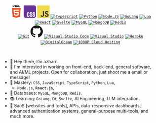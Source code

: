 <div align="center">
  
  <code><a target="_blank" rel="noopener noreferrer" href="https://developer.mozilla.org/en-US/docs/Web/HTML"><img height="40" alt="HTML" src="https://raw.githubusercontent.com/github/explore/master/topics/html/html.png"></a></code>
  <code><a target="_blank" rel="noopener noreferrer" href="https://developer.mozilla.org/en-US/docs/Web/CSS"><img height="40" alt="CSS" src="https://raw.githubusercontent.com/github/explore/master/topics/css/css.png"></a></code>
  <code><a target="_blank" rel="noopener noreferrer" href="https://developer.mozilla.org/en-US/docs/Web/JavaScript"><img height="40" alt="JavaScript" src="https://raw.githubusercontent.com/github/explore/master/topics/javascript/javascript.png"></a></code>
  <code><a target="_blank" rel="noopener noreferrer" href="https://www.typescriptlang.org/"><img height="40" alt="Typescript" src="https://upload.wikimedia.org/wikipedia/commons/thumb/4/4c/Typescript_logo_2020.svg/2048px-Typescript_logo_2020.svg.png"></a></code>
  <code><a target="_blank" rel="noopener noreferrer" href="https://www.python.org/"><img height="40" alt="Python" src="https://upload.wikimedia.org/wikipedia/commons/thumb/c/c3/Python-logo-notext.svg/768px-Python-logo-notext.svg.png"></a></code>
  <code><a target="_blank" rel="noopener noreferrer" href="https://nodejs.org/en/"><img height="40" alt="Node.JS" src="https://upload.wikimedia.org/wikipedia/commons/d/d9/Node.js_logo.svg"></a></code>
  <code><a target="_blank" rel="noopener noreferrer" href="https://golang.org/"><img height="40" alt="GoLang" src="https://miro.medium.com/v2/resize:fit:600/1*i2skbfmDsHayHhqPfwt6pA.png"></a></code>
  <code><a target="_blank" rel="noopener noreferrer" href="https://www.lua.org/"><img height="40" alt="Lua" src="https://upload.wikimedia.org/wikipedia/commons/thumb/c/cf/Lua-Logo.svg/1200px-Lua-Logo.svg.png"></a></code>
  <code><a target="_blank" rel="noopener noreferrer" href="https://reactjs.org/"><img height="40" alt="React" src="https://trafilea.github.io/nx-shopify/img/react-logo.png"></a></code>
  <code><a target="_blank" rel="noopener noreferrer" href="https://svelte.dev/"><img height="40" alt="Svelte" src="https://upload.wikimedia.org/wikipedia/commons/thumb/1/1b/Svelte_Logo.svg/1702px-Svelte_Logo.svg.png"></a></code>
  <code><a target="_blank" rel="noopener noreferrer" href="https://www.mysql.com/"><img height="40" alt="MySQL" src="https://images.sftcdn.net/images/t_app-icon-m/p/917c77e8-96d1-11e6-8453-00163ed833e7/3780880766/mysql-com-icon.png"></a></code>
  <code><a target="_blank" rel="noopener noreferrer" href="https://www.mongodb.com/"><img height="40" alt="MongoDB" src="https://d2lgmzy8vjj79z.cloudfront.net/mongodb.svg"></a></code>
  <code><a target="_blank" rel="noopener noreferrer" href="https://redis.io/"><img height="40" alt="Redis" src="https://cdn.prod.website-files.com/61ddd0b42c51f89b7de1e910/667f2d97ad7fecfd74c8404e_667f2b54c10331419b7955fb_redis-original-wordmark-icon-2045x2048-nz2tg5u6.png"></a></code>
  <br>
  <code><a target="_blank" rel="noopener noreferrer" href="https://git-scm.com/"><img height="40" alt="Git" src="https://git-scm.com/images/logos/downloads/Git-Icon-1788C.png"></a></code>
  <code><a target="_blank" rel="noopener noreferrer" href="https://github.com"><img height="40" alt="GitHub" src="https://github.com/mrhotmadm/mrhotmadm/blob/main/GitHub-Mark.png?raw=true"></a></code>
  <code><a target="_blank" rel="noopener noreferrer" href="https://code.visualstudio.com/"><img height="40" alt="Visual Studio Code" src="https://user-images.githubusercontent.com/674621/71187801-14e60a80-2280-11ea-94c9-e56576f76baf.png"></a></code>
  <code><a target="_blank" rel="noopener noreferrer" href="https://visualstudio.microsoft.com/"><img height="40" alt="Visual Studio" src="https://visualstudio.microsoft.com/wp-content/uploads/2019/06/BrandVisualStudioWin2019-3.svg"></a></code>
  <code><a target="_blank" rel="noopener noreferrer" href="https://www.heroku.com/"><img height="40" alt="Heroku" src="https://cdn.iconscout.com/icon/free/png-512/heroku-5-569467.png"></a></code>
  <code><a target="_blank" rel="noopener noreferrer" href="https://www.digitalocean.com/"><img height="40" alt="DigitalOcean" src="https://assets.wheelhouse.com/media/_solution_logo_09222023_11957561.png"></a></code>
  <code><a target="_blank" rel="noopener noreferrer" href="https://100up.org/"><img height="40" alt="100UP Cloud Hosting" src="https://avatars.githubusercontent.com/u/57064556?s=200&v=4"></a></code>

</div><br>



- 👋 Hey there, I’m azharr.
- 👀 I'm interested in working on front-end, back-end, general software, and AI/ML projects. Open for collaboration, just shoot me a email or message!
- 🧠 Mastery: `CSS`, `JavaScript`, `TypeScript`, `Python`, `Lua`,
  - `Node.js`, **`React.js`**, `
- 💽 Databases: `MySQL`, `MongoDB`, `Redis`.
- 📚 Learning: `GoLang`, `C#`, `Svelte`, AI Engineering, LLM integration. 
- 📝 SaaS [websites and tools], APIs, data-responsive dashboards, advanced authentication systems, general-purpose multi-tools, and much more.


 <!--
 
  <h3 style="font-weight:bolder;"><ins>GitHub Statistics</ins></h3> 
 
 [![GitHub Statistics](https://github-readme-stats.vercel.app/api?username=mrhotmadm&show_icons=true&theme=radical)](https://github.com/mrhotmadm)
  
  <a target="_blank" rel="noopener noreferrer" href="https://github.com/obfuscating?tab=repositories">
    <img align="center" src="https://github-readme-stats.vercel.app/api/top-langs/?username=mrhotmadm&layout=compact&show_icons=true&title_color=fff&icon_color=79ff97&text_color=9f9f9f&bg_color=151515" />
  </a> -->
